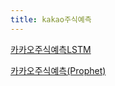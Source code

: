 ```yaml
---
title: kakao주식예측
---
```


[카카오주식예측LSTM](https://colab.research.google.com/drive/1XKAwVyHXktpgg1sgZ4frUDXq7uKk_-ZR#scrollTo=S4frjgv7DRtW)


[카카오주식예측(Prophet)](https://colab.research.google.com/drive/1_KAyTpgVmnXEkztDV7eao4PnmKhJACzG?usp=sharing)

